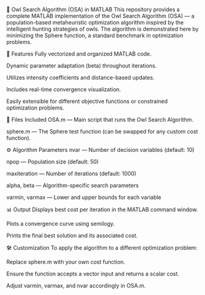 🦉 Owl Search Algorithm (OSA) in MATLAB
This repository provides a complete MATLAB implementation of the Owl Search Algorithm (OSA) — a population-based metaheuristic optimization algorithm inspired by the intelligent hunting strategies of owls. The algorithm is demonstrated here by minimizing the Sphere function, a standard benchmark in optimization problems.

📌 Features
Fully vectorized and organized MATLAB code.

Dynamic parameter adaptation (beta) throughout iterations.

Utilizes intensity coefficients and distance-based updates.

Includes real-time convergence visualization.

Easily extensible for different objective functions or constrained optimization problems.

📁 Files Included
OSA.m — Main script that runs the Owl Search Algorithm.

sphere.m — The Sphere test function (can be swapped for any custom cost function).

⚙️ Algorithm Parameters
nvar — Number of decision variables (default: 10)

npop — Population size (default: 50)

maxiteration — Number of iterations (default: 1000)

alpha, beta — Algorithm-specific search parameters

varmin, varmax — Lower and upper bounds for each variable

📊 Output
Displays best cost per iteration in the MATLAB command window.

Plots a convergence curve using semilogy.

Prints the final best solution and its associated cost.

🛠️ Customization
To apply the algorithm to a different optimization problem:

Replace sphere.m with your own cost function.

Ensure the function accepts a vector input and returns a scalar cost.

Adjust varmin, varmax, and nvar accordingly in OSA.m.
